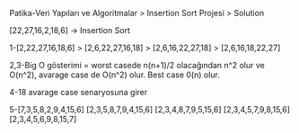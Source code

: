 Patika-Veri Yapıları ve Algoritmalar > Insertion Sort Projesi > Solution

[22,27,16,2,18,6] -> Insertion Sort

1-[2,22,27,16,18,6] > [2,6,22,27,16,18] > [2,6,16,22,27,18] > [2,6,16,18,22,27]

2,3-Big O gösterimi = worst casede n(n+1)/2 olacağından n^2 olur ve O(n^2), avarage case de O(n^2) olur. Best case 0(n) olur.

4-18 avarage case senaryosuna girer

5-[7,3,5,8,2,9,4,15,6] [2,3,5,8,7,9,4,15,6] [2,3,4,8,7,9,5,15,6] [2,3,4,5,7,9,8,15,6] [2,3,4,5,6,9,8,15,7]
